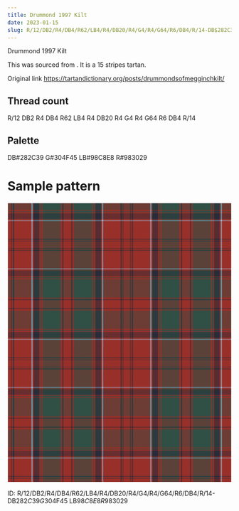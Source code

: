 ```yaml
---
title: Drummond 1997 Kilt
date: 2023-01-15
slug: R/12/DB2/R4/DB4/R62/LB4/R4/DB20/R4/G4/R4/G64/R6/DB4/R/14-DB$282C39 G$304F45 LB$98C8E8 R$983029
---
```

Drummond 1997 Kilt

This was sourced from <no value>.  It is a 15 stripes tartan.

Original link https://tartandictionary.org/posts/drummondsofmegginchkilt/

## Thread count
R/12 DB2 R4 DB4 R62 LB4 R4 DB20 R4 G4 R4 G64 R6 DB4 R/14

## Palette
DB#282C39 G#304F45 LB#98C8E8 R#983029

# Sample pattern

![Tartan detail](tartan.png "R/12 DB2 R4 DB4 R62 LB4 R4 DB20 R4 G4 R4 G64 R6 DB4 R/14 tartan")

ID: R/12/DB2/R4/DB4/R62/LB4/R4/DB20/R4/G4/R4/G64/R6/DB4/R/14-DB$282C39 G$304F45 LB$98C8E8 R$983029